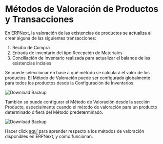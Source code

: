 <!-- add-breadcrumbs -->
# Métodos de Valoración de Productos y Transacciones

En ERPNext, la valoración de las existencias de productos se actualiza al crear alguna de las siguientes transacciones:

1.  Recibo de Compra
2.  Entrada de inventario del tipo Recepción de Materiales
3.  Conciliación de Inventario realizada para actualizar el balance de las existencias inciales

Se puede seleccionar en base a qué método se calculará el valor de los productos. El Método de Valoración puede ser configurado globalmente para todos los productos desde la Configuración de Inventarios.

<img class="screenshot" alt="Download Backup" src="{{docs_base_url}}/assets/img/articles/item-valuation-1.png">

También se puede configurar el Método de Valoración desde la sección Producto, especialmente cuando el método de valoración para un producto determinado difiera del Método predeterminado.

<img class="screenshot" alt="Download Backup" src="{{docs_base_url}}/assets/img/articles/item-valuation-2.png">

Hacer click [aquí](https://frappe.io/blog/erpnext-features/inventory-valuation-method-fifo-vs-moving-average) para aprender respecto a los métodos de valoración disponibles en ERPNext, y cómo funcionan.
